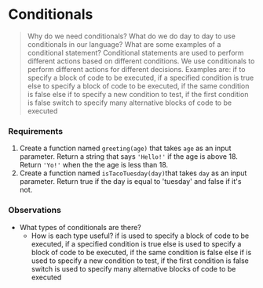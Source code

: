 # Conditionals

> Why do we need conditionals? What do we do day to day to use conditionals in our language? What are some examples of a conditional statement?
    Conditional statements are used to perform different actions based on different conditions. 
    We use conditionals to perform different actions for different decisions.
    Examples are:
    if to specify a block of code to be executed, if a specified condition is true
    else to specify a block of code to be executed, if the same condition is false
    else if to specify a new condition to test, if the first condition is false
    switch to specify many alternative blocks of code to be executed

### Requirements

1. Create a function named ```greeting(age)``` that takes ```age``` as an input parameter.  Return a string that says ```'Hello!'``` if the age is above 18.  Return ```'Yo!'``` when the the age is less than 18.
2. Create a function named ```isTacoTuesday(day)```that takes ```day``` as an input parameter.  Return true if the day is equal to 'tuesday' and false if it's not.


### Observations

* What types of conditionals are there?
    * How is each type useful?
        if is used to specify a block of code to be executed, if a specified condition is true
        else is used to specify a block of code to be executed, if the same condition is false
        else if is used to specify a new condition to test, if the first condition is false
        switch is used to specify many alternative blocks of code to be executed
